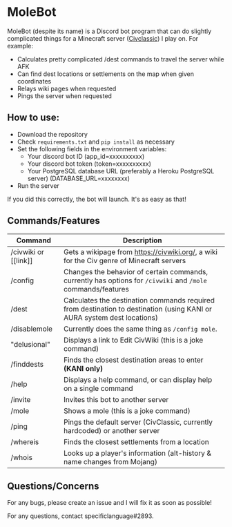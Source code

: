 # MoleBot

MoleBot (despite its name) is a Discord bot program that can do slightly complicated things for a Minecraft server ([Civclassic](https://github.com/CivClassic)) I play on. For example:
- Calculates pretty complicated /dest commands to travel the server while AFK
- Can find dest locations or settlements on the map when given coordinates
- Relays wiki pages when requested
- Pings the server when requested

## How to use:
- Download the repository
- Check `requirements.txt` and `pip install` as necessary
- Set the following fields in the environment variables:
  - Your discord bot ID (app_id=xxxxxxxxxx)
  - Your discord bot token (token=xxxxxxxxxx)
  - Your PostgreSQL database URL (preferably a Heroku PostgreSQL server) (DATABASE_URL=xxxxxxxx)
- Run the server

If you did this correctly, the bot will launch. It's as easy as that!

## Commands/Features
Command | Description
---|---
/civwiki or [[link]]| Gets a wikipage from https://civwiki.org/, a wiki for the Civ genre of Minecraft servers
/config|Changes the behavior of certain commands, currently has options for `/civwiki` and `/mole` commands/features
/dest|Calculates the destination commands required from destination to destination (using KANI or AURA system dest locations)
/disablemole|Currently does the same thing as `/config mole`.
"delusional"|Displays a link to Edit CivWiki (this is a joke command)
/finddests|Finds the closest destination areas to enter **(KANI only)**
/help|Displays a help command, or can display help on a single command
/invite|Invites this bot to another server
/mole|Shows a mole (this is a joke command)
/ping|Pings the default server (CivClassic, currently hardcoded) or another server
/whereis|Finds the closest settlements from a location
/whois|Looks up a player's information (alt-history & name changes from Mojang)

## Questions/Concerns

For any bugs, please create an issue and I will fix it as soon as possible!

For any questions, contact specificlanguage#2893.

